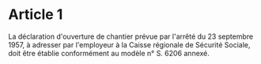 # Article 1

La déclaration d'ouverture de chantier prévue par l'arrêté du 23 septembre 1957, à adresser par l'employeur à la Caisse régionale de Sécurité Sociale, doit être établie conformément au modèle n° S. 6206 annexé.
